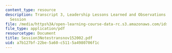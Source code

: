```yaml
---
content_type: resource
description: Transcript 3, Leadership Lessons Learned and Observations Since Last
  Session
file: /media/https%3A/open-learning-course-data-rc.s3.amazonaws.com/ids-910-leadership-development-fall-2002/a7b127bf22be5a60c5115a4980706f1c_Session3Notestransnov152002.pdf
file_type: application/pdf
resourcetype: Document
title: Session3Notestransnov152002.pdf
uid: a7b127bf-22be-5a60-c511-5a4980706f1c
---
```

